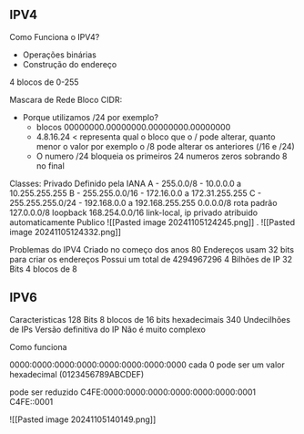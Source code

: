 


## IPV4

Como Funciona o IPV4?
 - Operações binárias
 - Construção do endereço

4 blocos de 0-255

Mascara de Rede
Bloco CIDR:
 - Porque utilizamos /24 por exemplo?
	 - blocos 00000000.00000000.00000000.00000000
	 - 4.8.16.24   < representa qual o bloco que o / pode alterar, quanto menor o valor por exemplo o /8 pode alterar os anteriores (/16 e /24)
	 - O numero /24 bloqueia os primeiros 24  numeros zeros sobrando 8 no final

Classes:
	Privado
		Definido pela IANA
		A - 255.0.0/8 - 10.0.0.0 a 10.255.255.255
		B - 255.255.0.0/16 - 172.16.0.0 a 172.31.255.255
		C - 255.255.255.0/24 - 192.168.0.0 a 192.168.255.255
		0.0.0.0/8 rota padrão
		127.0.0.0/8 loopback
		168.254.0.0/16 link-local, ip privado atribuido automaticamente
	Publico
		![[Pasted image 20241105124245.png]]
		.
		![[Pasted image 20241105124332.png]]

Problemas do IPV4
	Criado no começo dos anos 80
	Endereços usam 32 bits para criar os endereços
	Possui um total de 4294967296 
	4 Bilhões de IP
	32 Bits 4 blocos de 8


## IPV6

Caracteristicas
	128 Bits 8 blocos de 16 bits hexadecimais
	340 Undecilhões de IPs
	Versão definitiva do IP
	Não é muito complexo

Como funciona

0000:0000:0000:0000:0000:0000:0000:0000
cada 0 pode ser um valor hexadecimal (0123456789ABCDEF)

pode ser reduzido
C4FE:0000:0000:0000:0000:0000:0000:0001
C4FE::0001


![[Pasted image 20241105140149.png]]